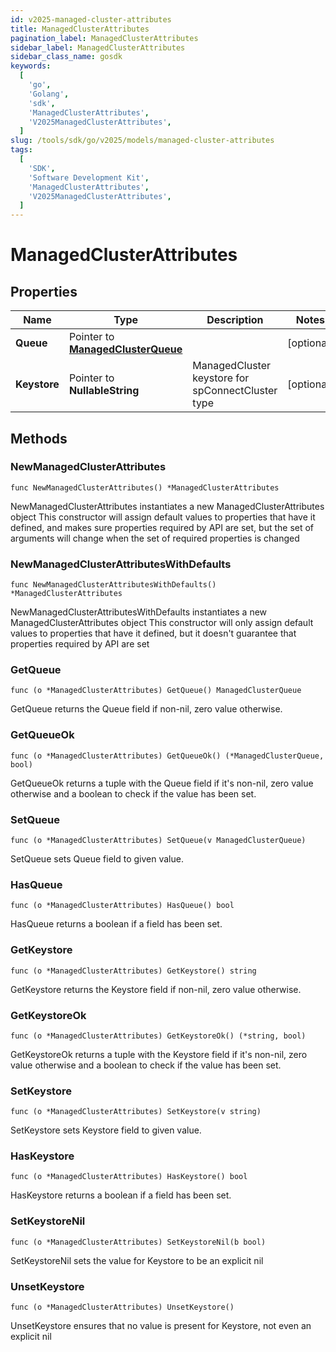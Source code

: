 ```yaml
---
id: v2025-managed-cluster-attributes
title: ManagedClusterAttributes
pagination_label: ManagedClusterAttributes
sidebar_label: ManagedClusterAttributes
sidebar_class_name: gosdk
keywords:
  [
    'go',
    'Golang',
    'sdk',
    'ManagedClusterAttributes',
    'V2025ManagedClusterAttributes',
  ]
slug: /tools/sdk/go/v2025/models/managed-cluster-attributes
tags:
  [
    'SDK',
    'Software Development Kit',
    'ManagedClusterAttributes',
    'V2025ManagedClusterAttributes',
  ]
---
```


# ManagedClusterAttributes

## Properties

| Name | Type | Description | Notes |
| --- | --- | --- | --- |
| **Queue** | Pointer to [**ManagedClusterQueue**](managed-cluster-queue) |  | [optional] |
| **Keystore** | Pointer to **NullableString** | ManagedCluster keystore for spConnectCluster type | [optional] |

## Methods

### NewManagedClusterAttributes

`func NewManagedClusterAttributes() *ManagedClusterAttributes`

NewManagedClusterAttributes instantiates a new ManagedClusterAttributes object This constructor will assign default values to properties that have it defined, and makes sure properties required by API are set, but the set of arguments will change when the set of required properties is changed

### NewManagedClusterAttributesWithDefaults

`func NewManagedClusterAttributesWithDefaults() *ManagedClusterAttributes`

NewManagedClusterAttributesWithDefaults instantiates a new ManagedClusterAttributes object This constructor will only assign default values to properties that have it defined, but it doesn't guarantee that properties required by API are set

### GetQueue

`func (o *ManagedClusterAttributes) GetQueue() ManagedClusterQueue`

GetQueue returns the Queue field if non-nil, zero value otherwise.

### GetQueueOk

`func (o *ManagedClusterAttributes) GetQueueOk() (*ManagedClusterQueue, bool)`

GetQueueOk returns a tuple with the Queue field if it's non-nil, zero value otherwise and a boolean to check if the value has been set.

### SetQueue

`func (o *ManagedClusterAttributes) SetQueue(v ManagedClusterQueue)`

SetQueue sets Queue field to given value.

### HasQueue

`func (o *ManagedClusterAttributes) HasQueue() bool`

HasQueue returns a boolean if a field has been set.

### GetKeystore

`func (o *ManagedClusterAttributes) GetKeystore() string`

GetKeystore returns the Keystore field if non-nil, zero value otherwise.

### GetKeystoreOk

`func (o *ManagedClusterAttributes) GetKeystoreOk() (*string, bool)`

GetKeystoreOk returns a tuple with the Keystore field if it's non-nil, zero value otherwise and a boolean to check if the value has been set.

### SetKeystore

`func (o *ManagedClusterAttributes) SetKeystore(v string)`

SetKeystore sets Keystore field to given value.

### HasKeystore

`func (o *ManagedClusterAttributes) HasKeystore() bool`

HasKeystore returns a boolean if a field has been set.

### SetKeystoreNil

`func (o *ManagedClusterAttributes) SetKeystoreNil(b bool)`

SetKeystoreNil sets the value for Keystore to be an explicit nil

### UnsetKeystore

`func (o *ManagedClusterAttributes) UnsetKeystore()`

UnsetKeystore ensures that no value is present for Keystore, not even an explicit nil
